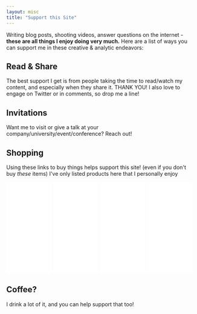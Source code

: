 ```yaml
---
layout: misc
title: "Support this Site"
---
```



Writing blog posts, shooting videos, answer questions on the internet - **these are all things I enjoy doing very much.** Here are a list of ways you can support me in these creative & analytic endeavors:

## Read & Share
The best support I get is from people taking the time to read/watch my content, and especially when they share it. THANK YOU! I also love to engage on Twitter or in comments, so drop me a line!

## Invitations
Want me to visit or give a talk at your company/university/event/conference? Reach out!



## Shopping

Using these links to buy things helps support this site! (even if you don't buy *these* items) I've only listed products here that I personally enjoy


<iframe style="width:120px;height:240px;" marginwidth="0" marginheight="0" scrolling="no" frameborder="0" src="//ws-na.amazon-adsystem.com/widgets/q?ServiceVersion=20070822&OneJS=1&Operation=GetAdHtml&MarketPlace=US&source=ac&ref=qf_sp_asin_til&ad_type=product_link&tracking_id=jradavenport-20&marketplace=amazon&region=US&placement=0321934075&asins=0321934075&linkId=b8c232d1de7f4ec124e50a0c3f32bb4e&show_border=true&link_opens_in_new_window=true&price_color=333333&title_color=0066c0&bg_color=ffffff">
</iframe>

<iframe style="width:120px;height:240px;" marginwidth="0" marginheight="0" scrolling="no" frameborder="0" src="//ws-na.amazon-adsystem.com/widgets/q?ServiceVersion=20070822&OneJS=1&Operation=GetAdHtml&MarketPlace=US&source=ac&ref=qf_sp_asin_til&ad_type=product_link&tracking_id=jradavenport-20&marketplace=amazon&region=US&placement=1473912148&asins=1473912148&linkId=e3c7533dbcb90d4d245e12e023ade590&show_border=true&link_opens_in_new_window=true&price_color=333333&title_color=0066c0&bg_color=ffffff">
</iframe>

<iframe style="width:120px;height:240px;" marginwidth="0" marginheight="0" scrolling="no" frameborder="0" src="//ws-na.amazon-adsystem.com/widgets/q?ServiceVersion=20070822&OneJS=1&Operation=GetAdHtml&MarketPlace=US&source=ac&ref=tf_til&ad_type=product_link&tracking_id=jradavenport-20&marketplace=amazon&region=US&placement=0691151687&asins=0691151687&linkId=ae66320b3fc2353cd4f5c2f2983a179d&show_border=true&link_opens_in_new_window=true&price_color=333333&title_color=0066c0&bg_color=ffffff">
</iframe>

<iframe style="width:120px;height:240px;" marginwidth="0" marginheight="0" scrolling="no" frameborder="0" src="//ws-na.amazon-adsystem.com/widgets/q?ServiceVersion=20070822&OneJS=1&Operation=GetAdHtml&MarketPlace=US&source=ac&ref=qf_sp_asin_til&ad_type=product_link&tracking_id=jradavenport-20&marketplace=amazon&region=US&placement=0590414291&asins=0590414291&linkId=5f2cff2343b176ee59dc1af3a049fbec&show_border=true&link_opens_in_new_window=true&price_color=333333&title_color=0066c0&bg_color=ffffff">
</iframe>


## Coffee?
I drink a lot of it, and you can help support that too!
